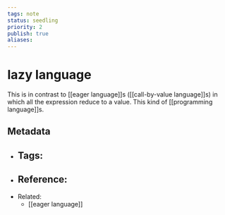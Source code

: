 ```yaml
---
tags: note
status: seedling
priority: 2
publish: true
aliases: 
---
```


# lazy language
This is in contrast to [[eager language]]s ([[call-by-value language]]s) in which all the expression reduce to a value.
This kind of [[programming language]]s. 
## Metadata
- Tags: 
	- 
- Reference:
	- 
- Related:
	- [[eager language]]